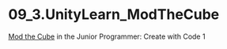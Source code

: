 # 09_3.UnityLearn_ModTheCube
[Mod the Cube](https://learn.unity.com/tutorial/mod-the-cube?uv=2021.3&amp;labelRequired=true&amp;pathwayId=5f7e17e1edbc2a5ec21a20af&amp;missionId=5f71fe63edbc2a00200e9de0#) in the Junior Programmer: Create with Code 1
